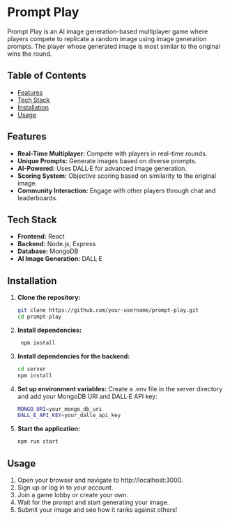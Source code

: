# Prompt Play

Prompt Play is an AI image generation-based multiplayer game where players compete to replicate a random image using image generation prompts. The player whose generated image is most similar to the original wins the round.

## Table of Contents

- [Features](#features)
- [Tech Stack](#tech-stack)
- [Installation](#installation)
- [Usage](#usage)


## Features

- **Real-Time Multiplayer:** Compete with players in real-time rounds.
- **Unique Prompts:** Generate images based on diverse prompts.
- **AI-Powered:** Uses DALL·E for advanced image generation.
- **Scoring System:** Objective scoring based on similarity to the original image.
- **Community Interaction:** Engage with other players through chat and leaderboards.

## Tech Stack

- **Frontend:** React
- **Backend:** Node.js, Express
- **Database:** MongoDB
- **AI Image Generation:** DALL·E

## Installation

1. **Clone the repository:**
   ```bash
   git clone https://github.com/your-username/prompt-play.git
   cd prompt-play
   
2. **Install dependencies:**
   ```bash
    npm install
3. **Install dependencies for the backend:**
   ```bash
   cd server
   npm install
4. **Set up environment variables:**
   Create a .env file in the server directory and add your MongoDB URI and DALL·E API key:
   ```bash
   MONGO_URI=your_mongo_db_uri
   DALL_E_API_KEY=your_dalle_api_key
5. **Start the application:**
   ```bash
   npm run start

## Usage

1. Open your browser and navigate to http://localhost:3000.
2. Sign up or log in to your account.
3. Join a game lobby or create your own.
4. Wait for the prompt and start generating your image.
5. Submit your image and see how it ranks against others!
